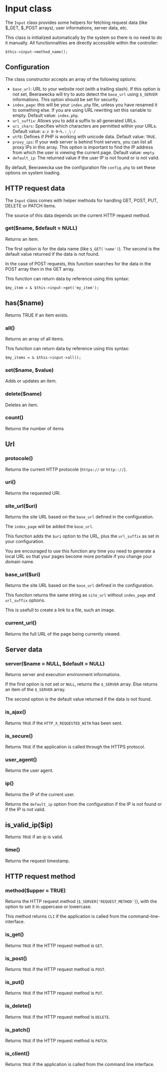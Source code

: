 # Input class

The `Input` class provides some
helpers for fetching request data (like $_GET, $_POST arrays), user informations,
server data, etc.

This class is initialized automatically by the system
so there is no need to do it manually. All functionnalities are directly
accessible within the controller:

    $this->input->method_name();

## Configuration

The class constructor accepts an array of the following options:

- `base_url`: URL to your website root (with a trailing slash). If this option
is not set, Beerawecka will try to auto detect the `base_url`
using `$_SERVER` informations. This option should be set for security.
- `index_page`: this will be your `index.php` file, unless you have renamed it to
something else. If you are using URL rewriting set this variable to empty.
Default value: `index.php`.
- `url_suffix`: Allows you to add a suffix to all generated URLs.
- `uri_chars`: Specifies which characters are permitted within your URLs.
Default value: `a-z 0-9~%.:_\-/`
- `utf8`: Defines if PHP is working with unicode data. Default value: `TRUE`.
- `proxy_ips`: If your web server is behind front servers, you can list
all proxy IPs in this array. This option is important to find the IP address
from which the user is viewing the current page. Default value: `empty`.
- `default_ip`: The returned value if the user IP is not found or is not valid.

By default, Beerawecka use the configuration file `config.php` to set
these options on system loading.

## HTTP request data

The `Input` class comes with helper methods for handling
GET, POST, PUT, DELETE or PATCH items.

The source of this data depends on the current HTTP request method.

### get($name, $default = NULL)

Returns an item.

The first option is for the data name (like `$_GET('name')`). The second is
the default value returned if the data is not found.

In the case of POST requests, this function searches for the data
in the POST array then in the GET array.

This function can return data by reference using this syntax:

    $my_item = & $this->input->get('my_item');

## has($name)

Returns TRUE if an item exists.

### all()

Returns an array of all items.

This function can return data by reference using this syntax:

    $my_items = & $this->input->all();

### set($name, $value)

Adds or updates an item.

### delete($name)

Deletes an item.

### count()

Returns the number of items

## Url

### protocole()

Returns the current HTTP protocole (`https://` or `http:://`).

### uri()

Returns the requested URI.

### site_url($uri)

Returns the site URL based on the `base_url` defined in the configuration.

The `index_page` will be added the `base_url`.

This function adds the `$uri` option to the URL, plus the
`url_suffix` as set in your configuration.

You are encouraged to use this function any time you need
to generate a local URL so that your pages become more portable
if you change your domain name.

### base_url($uri)

Returns the site URL based on the `base_url` defined in the configuration.

This function returns the same string as `site_url` without `index_page` and
`url_suffix` options.

This is usefull to create a link to a file, such an image.

### current_url()

Returns the full URL of the page being currently viewed.

## Server data

### server($name = NULL, $default = NULL)

Returns server and execution environment informations.

If the first option is not set or `NULL`, returns the `$_SERVER` array.
Else returns an item of the `$_SERVER` array.

The second option is the default value returned if the data is not found. 

### is_ajax()

Returns `TRUE` if the `HTTP_X_REQUESTED_WITH` has been sent.

### is_secure()

Returns `TRUE` if the application is called through the HTTPS protocol.

### user_agent()

Returns the user agent.

### ip()

Returns the IP of the current user.

Returns the `default_ip` option from the
configuration if the IP is not found or if the IP is not valid.

## is_valid_ip($ip)

Returns `TRUE` if an ip is valid.

### time()

Returns the request timestamp.

## HTTP request method

### method($upper = TRUE)

Returns the HTTP request method (`$_SERVER['REQUEST_METHOD']`),
with the option to set it in uppercase or lowercase.

This method returns `CLI` if the application is called from the
command-line-interface.

### is_get()

Returns `TRUE` if the HTTP request method is `GET`.

### is_post()

Returns `TRUE` if the HTTP request method is `POST`.

### is_put()

Returns `TRUE` if the HTTP request method is `PUT`.

### is_delete()

Returns `TRUE` if the HTTP request method is `DELETE`.

### is_patch()

Returns `TRUE` if the HTTP request method is `PATCH`.

### is_client()

Returns `TRUE` if the application is called from the command line interface.
